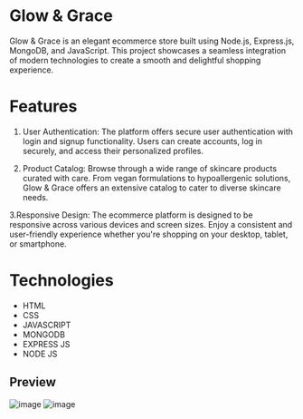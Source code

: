 # Glow & Grace
Glow & Grace is an elegant ecommerce store built using Node.js, Express.js, MongoDB, and JavaScript. 
This project showcases a seamless integration of modern technologies to create a smooth and delightful shopping experience.

# Features
1. User Authentication: The platform offers secure user authentication with login and signup functionality. 
Users can create accounts, log in securely, and access their personalized profiles.

2. Product Catalog: Browse through a wide range of skincare products curated with care. 
From vegan formulations to hypoallergenic solutions, Glow & Grace offers an extensive catalog to cater to diverse skincare needs.

3.Responsive Design: The ecommerce platform is designed to be responsive across various devices and screen sizes. 
Enjoy a consistent and user-friendly experience whether you're shopping on your desktop, tablet, or smartphone.

# Technologies
- HTML
- CSS
- JAVASCRIPT
- MONGODB
- EXPRESS JS
- NODE JS

## Preview 
![image](https://github.com/quynguy/glow-and-grace/assets/106893103/b5319a74-9bfd-4c72-9554-ea7bb3bb5847)
![image](https://github.com/quynguy/glow-and-grace/assets/106893103/3f9c1889-c46a-4551-b94d-28a39f566aed)
